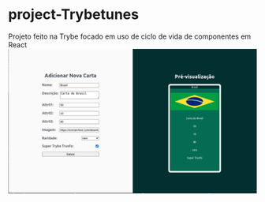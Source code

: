 # project-Trybetunes
Projeto feito na Trybe focado em uso de ciclo de vida de componentes em React
![alt text](https://github.com/augustoomb/project-Trybetunes/blob/main/1.png)
